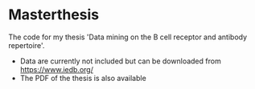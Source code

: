 # Masterthesis
The code for my thesis 'Data mining on the B cell receptor and antibody repertoire'.

- Data are currently not included but can be downloaded from https://www.iedb.org/
- The PDF of the thesis is also available 
